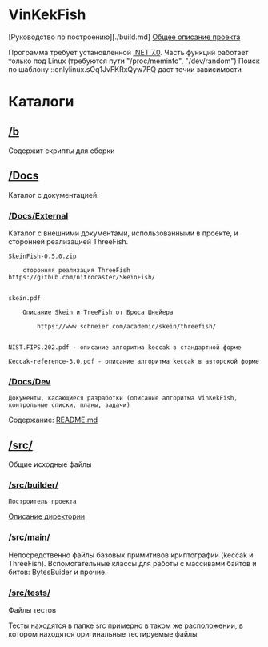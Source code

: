 # VinKekFish

[Руководство по построению][./build.md]
[Общее описание проекта](https://github.com/VinKekFish)

Программа требует установленной [.NET 7.0](https://dotnet.microsoft.com/download).
Часть функций работает только под Linux (требуются пути "/proc/meminfo", "/dev/random")
    Поиск по шаблону ::onlylinux.sOq1JvFKRxQyw7FQ даст точки зависимости


# Каталоги


## [/b](/b)
Содержит скрипты для сборки


## [/Docs](Docs)

Каталог с документацией.

### [/Docs/External](Docs/External)

Каталог с внешними документами, использованными в проекте, и сторонней реализацией ThreeFish.

    SkeinFish-0.5.0.zip

        сторонняя реализация ThreeFish https://github.com/nitrocaster/SkeinFish/


    skein.pdf

        Описание Skein и TreeFish от Брюса Шнейера

            https://www.schneier.com/academic/skein/threefish/


    NIST.FIPS.202.pdf - описание алгоритма keccak в стандартной форме

    Keccak-reference-3.0.pdf - описание алгоритма keccak в авторской форме


### [/Docs/Dev](Docs/Dev)
    
	Документы, касающиеся разработки (описание алгоритма VinKekFish, контрольные списки, планы, задачи)

Содержание: [README.md](./Docs/Dev/README.md)


## [/src/](src)

Общие исходные файлы

### [/src/builder/](src/builder/)
	Построитель проекта
[Описание директории](src/builder/README.md)

### [/src/main/](src/main/README.md)
Непосредственно файлы базовых примитивов криптографии (keccak и ThreeFish).
Вспомогательные классы для работы с массивами байтов и битов: BytesBuider и прочие.

### [/src/tests/](src/tests/)
Файлы тестов

Тесты находятся в папке src примерно в таком же расположении, в котором находятся оригинальные тестируемые файлы

